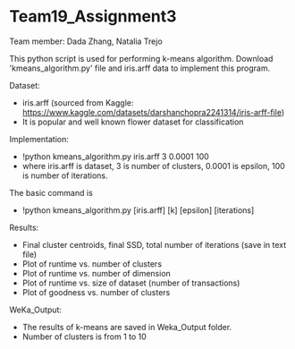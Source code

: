 # Team19_Assignment3

Team member: Dada Zhang, Natalia Trejo

This python script is used for performing k-means algorithm. Download 'kmeans_algorithm.py' file and iris.arff data to implement this program.

Dataset: 
- iris.arff (sourced from Kaggle: https://www.kaggle.com/datasets/darshanchopra2241314/iris-arff-file)
- It is popular and well known flower dataset for classification

Implementation:
- !python kmeans_algorithm.py iris.arff 3 0.0001 100
- where iris.arff is dataset, 3 is number of clusters, 0.0001 is epsilon, 100 is number of iterations.

The basic command is 
- !python kmeans_algorithm.py [iris.arff] [k] [epsilon] [iterations]


Results:
- Final cluster centroids, final SSD, total number of iterations (save in text file)
- Plot of runtime vs. number of clusters
- Plot of runtime vs. number of dimension
- Plot of runtime vs. size of dataset (number of transactions)
- Plot of goodness vs. number of clusters

WeKa_Output:
- The results of k-means are saved in Weka_Output folder.
- Number of clusters is from 1 to 10

